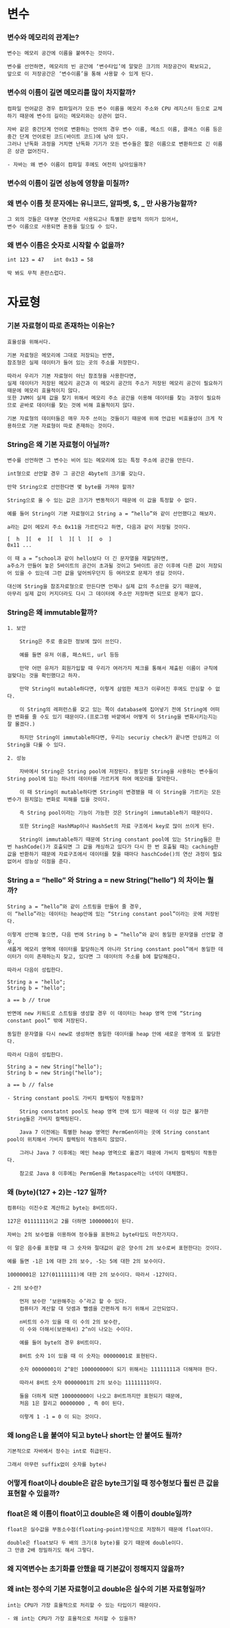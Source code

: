 # 변수
### 변수와 메모리의 관계는?
    
    변수는 메모리 공간에 이름을 붙여주는 것이다.
    
    변수를 선언하면, 메모리의 빈 공간에 ‘변수타입’에 알맞은 크기의 저장공간이 확보되고,
    앞으로 이 저장공간은 ‘변수이름’을 통해 사용할 수 있게 된다.
    
### 변수의 이름이 길면 메모리를 많이 차지할까?
    
    컴파일 언어같은 경우 컴파일러가 모든 변수 이름을 메모리 주소와 CPU 레지스터 등으로 교체하기 때문에 변수의 길이는 메모리와는 상관이 없다.
    
    자바 같은 중간단계 언어로 변환하는 언어의 경우 변수 이름, 메소드 이름, 클래스 이름 등은 중간 단계 언어로된 코드(바이트 코드)에 남아 있다.
    그러나 난독화 과정을 거치면 난독화 기기가 모든 변수들은 짧은 이름으로 변환하므로 긴 이름은 상관 없어진다.
    
    - 자바는 왜 변수 이름이 컴파일 후에도 여전히 남아있을까?
        
        
### 변수의 이름이 길면 성능에 영향을 미칠까?
### 왜 변수 이름 첫 문자에는 유니코드, 알파벳, $, _ 만 사용가능할까?
    
    그 외의 것들은 대부분 연산자로 사용되고나 특별한 문법적 의미가 있어서,
    변수 이름으로 사용되면 혼동을 일으킬 수 있다.
    
### 왜 변수 이름은 숫자로 시작할 수 없을까?
    
    int 123 = 47   int 0x13 = 58
    
    딱 봐도 무척 혼란스럽다.

# 자료형
### 기본 자료형이 따로 존재하는 이유는?
    효율성을 위해서다. 

    기본 자료형은 메모리에 그대로 저장되는 반면, 
    참조형은 실제 데이터가 들어 있는 곳의 주소를 저장한다.

    따라서 우리가 기본 자료형이 아닌 참조형을 사용한다면,
    실제 데이터가 저장된 메모리 공간과 이 메모리 공간의 주소가 저장된 메모리 공간이 필요하기 때문에 메모리 효율적이지 않다.
    또한 JVM이 실제 값을 찾기 위해서 메모리 주소 공간을 이용해 데이터를 찾는 과정이 필요하므로 곧바로 데이터를 찾는 것에 비해 효율적이지 않다.

    기본 자료형의 데이터들은 매우 자주 쓰이는 것들이기 때문에 위에 언급된 비효율성이 크게 작용하므로 기본 자료형이 따로 존재하는 것이다.
    
### String은 왜 기본 자료형이 아닐까?
    
    변수를 선언하면 그 변수는 비어 있는 메모리에 있는 특정 주소에 공간을 만든다.
    
    int형으로 선언할 경우 그 공간은 4byte의 크기를 갖는다.
    
    만약 String으로 선언한다면 몇 byte를 가져야 할까?
    
    String으로 올 수 있는 값은 크기가 변동적이기 때문에 이 값을 특정할 수 없다.
    
    예를 들어 String이 기본 자료형이고 String a = “hello”와 같이 선언했다고 해보자.
    
    a라는 값이 메모리 주소 0x11을 가르킨다고 하면, 다음과 같이 저장될 것이다.
    
    [  h  ][  e  ][  l  ][ l  ][  o  ]
    0x11 ... 
    
    이 때 a = “school과 같이 hello보다 더 긴 문자열을 재할당하면,
    a주소가 만들어 놓은 5바이트의 공간이 초과될 것이고 5바이트 공간 이후에 다른 값이 저장되어 있을 수 있는데 그런 값을 덮어씌우던지 등 여러모로 문제가 생길 것이다.
    
    대신에 String을 참조자료형으로 만든다면 언제나 실제 값의 주소만을 갖기 때문에,
    아무리 실제 값이 커지더라도 다시 그 데이터에 주소만 저장하면 되므로 문제가 없다.
    
### String은 왜 immutable할까?
    1. 보안
        
        String은 주로 중요한 정보에 많이 쓰인다.
        
        예를 들면 유저 이름, 패스워드, url 등등
        
        만약 어떤 유저가 회원가입할 때 우리가 여러가지 체크를 통해서 제출된 이름이 규칙에 걸맞다는 것을 확인했다고 하자.
        
        만약 String이 mutable하다면, 이렇게 삼엄한 체크가 이루어진 후에도 안심할 수 없다.
        
        이 String의 레퍼런스를 갖고 있는 쪽이 database에 집어넣기 전에 String에 어떠한 변화를 줄 수도 있기 때문이다.(프로그램 바깥에서 어떻게 이 String을 변화시키는지는 잘 몰겠다.)
        
        하지만 String이 immutable하다면, 우리는 securiy check가 끝나면 안심하고 이 String을 다룰 수 있다.
        
    2. 성능
        
        자바에서 String은 String pool에 저장된다. 동일한 String을 사용하는 변수들이 String pool에 있는 하나의 데이터를 가르키게 하여 메모리를 절약한다.
        
        이 때 String이 mutable하다면 String이 변경됐을 때 이 String을 가르키는 모든 변수가 원치않는 변화로 피해를 입을 것이다.
        
        즉 String pool이라는 기능이 가능한 것은 String이 immutable하기 때문이다.
        
        또한 String은 HashMap이나 HashSet의 자료 구조에서 key로 많이 쓰이게 된다.
        
        String이 immutable하기 때문에 String constant pool에 있는 String들은 한 번 hashCode()가 호출되면 그 값을 캐싱하고 있다가 다시 한 번 호출될 때는 caching한 값을 반환하기 때문에 자료구조에서 데이터를 찾을 때마다 haschCode()의 연산 과정이 필요없어서 성능상 이점을 준다.
        
### String a = “hello” 와 String a = new String(”hello”) 의 차이는 뭘까?
    
    String a = “hello”와 같이 스트링을 만들어 줄 경우,
    이 “hello”라는 데이터는 heap안에 있는 “String constant pool”이라는 곳에 저장된다.
    
    이렇게 선언해 놓으면, 다음 번에 String b = “hello”와 같이 동일한 문자열을 선언할 경우,
    새롭게 메모리 영역에 데이터를 할당하는게 아니라 String constant pool”에서 동일한 데이터가 이미 존재하는지 찾고, 있다면 그 데이터의 주소를 b에 할당해준다.
    
    따라서 다음이 성립한다.
    
    String a = "hello";
    String b = "hello";
    
    a == b // true
    
    반면에 new 키워드로 스트링을 생성할 경우 이 데이터는 heap 영역 안에 “String constant pool” 밖에 저장된다.
    
    동일한 문자열을 다시 new로 생성하면 동일한 데이터를 heap 안에 새로운 영역에 또 할당한다.
    
    따라서 다음이 성립한다.
    
    String a = new String("hello");
    String b = new String("hello");
    
    a == b // false
    
    - String constant pool도 가비지 컬렉팅이 작동할까?
        
        String constatnt pool도 heap 영역 안에 있기 때문에 더 이상 접근 불가한 String들은 가비지 컬렉팅된다.
        
        Java 7 이전에는 특별한 heap 영역인 PermGen이라는 곳에 String constant pool이 위치해서 가비지 컬렉팅이 작동하지 않았다.
        
        그러나 Java 7 이후에는 메인 heap 영역으로 옮겼기 때문에 가비지 컬렉팅이 작동한다.
        
        참고로 Java 8 이후에는 PermGen을 Metaspace라는 녀석이 대체했다.
        
### 왜 (byte)(127 + 2)는 -127 일까?
    
    컴퓨터는 이진수로 계산하고 byte는 8비트이다.
    
    127은 01111111이고 2를 더하면 10000001이 된다.
    
    자바는 2의 보수법을 이용하여 정수들을 표현하고 byte타입도 마찬가지다.
    
    이 말은 음수를 표현할 때 그 숫자와 절대값이 같은 양수의 2의 보수로써 표현한다는 것이다.
    
    예를 들면 -1은 1에 대한 2의 보수, -5는 5에 대한 2의 보수이다.
    
    10000001은 127(01111111)에 대한 2의 보수이다. 따라서 -127이다.
    
    - 2의 보수란?
        
        먼저 보수란 ‘보완해주는 수’라고 할 수 있다.
        컴퓨터가 계산할 대 덧셈과 뺄셈을 간편하게 하기 위해서 고안되었다.
        
        n비트의 수가 있을 때 이 수의 2의 보수란,
        이 수와 더해서(보완해서) 2^n이 나오는 수이다.
        
        예를 들어 byte의 경우 8비트이다.
        
        8비트 숫자 1이 있을 때 이 숫자는 00000001로 표현된다.
        
        숫자 00000001이 2^8인 100000000이 되기 위해서는 11111111과 더해져야 한다.
        
        따라서 8비트 숫자 00000001의 2의 보수는 11111111이다.
        
        둘을 더하게 되면 100000000이 나오고 8비트까지만 표현되기 때문에,
        처음 1은 잘리고 00000000 , 즉 0이 된다.
        
        이렇게 1 -1 = 0 이 되는 것이다.
        
### 왜 long은 L을 붙여야 되고 byte나 short는 안 붙여도 될까?
    
    기본적으로 자바에서 정수는 int로 취급된다.
    
    그래서 아무런 suffix없이 숫자를 byte나 
    
### 어떻게 float이나 double은 같은 byte크기일 때 정수형보다 훨씬 큰 값을 표현할 수 있을까?

### float은 왜 이름이 float이고 double은 왜 이름이 double일까?
    
    float은 실수값을 부동소수점(floating-point)방식으로 저장하기 때문에 float이다.
    
    double은 float보다 두 배의 크기(8 byte)를 갖기 때문에 double이다. 
    그 만큼 2배 정밀하기도 해서 그렇다.
    
### 왜 지역변수는 초기화를 안했을 때 기본값이 정해지지 않을까?
### 왜 int는 정수의 기본 자료형이고 double은 실수의 기본 자료형일까?
    
    int는 CPU가 가장 효율적으로 처리할 수 있는 타입이기 때문이다.
    
    - 왜 int는 CPU가 가장 효율적으로 처리할 수 있을까?